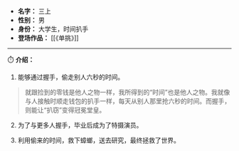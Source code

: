 
- **名字：** 三上
- **性别：** 男
- **身份：** 大学生，时间扒手
- **登场作品：** [[《单挑》]] 

---

⏱️ **介绍：** 

1. 能够通过握手，偷走别人六秒的时间。

> 就跟捡到的零钱是他人之物一样，我所得到的“时间”也是他人之物。我就像与人接触时顺走钱包的扒手一样，每天从别人那里抢六秒的时间。而握手，则能让“扒窃”变得冠冕堂皇。

2. 为了与更多人握手，毕业后成为了特摄演员。

3. 利用偷来的时间，救下蟑螂，送去研究，最终拯救了世界。